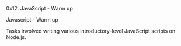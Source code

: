 0x12. JavaScript - Warm up

Javascript - Warm up

Tasks involved writing various introductory-level JavaScript scripts on Node.js.
